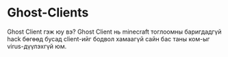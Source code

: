 # Ghost-Clients
Ghost Client гэж юу вэ? Ghost Client нь minecraft тоглоомны баригдадгүй hack бөгөөд бусад client-ийг бодвол хамаагүй сайн бас таны ком-ыг virus-дүүлэхгүй юм.
